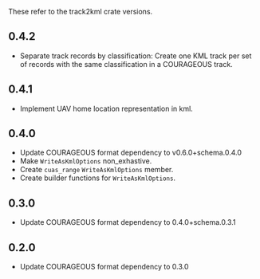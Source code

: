 These refer to the track2kml crate versions.
## 0.4.2
- Separate track records by classification: Create one KML track per set of records with the same classification in a COURAGEOUS track.

## 0.4.1
- Implement UAV home location representation in kml.

## 0.4.0
- Update COURAGEOUS format dependency to v0.6.0+schema.0.4.0
- Make `WriteAsKmlOptions` non_exhastive.
- Create `cuas_range` `WriteAsKmlOptions` member.
- Create builder functions for `WriteAsKmlOptions`.

## 0.3.0
- Update COURAGEOUS format dependency to 0.4.0+schema.0.3.1

## 0.2.0
- Update COURAGEOUS format dependency to 0.3.0